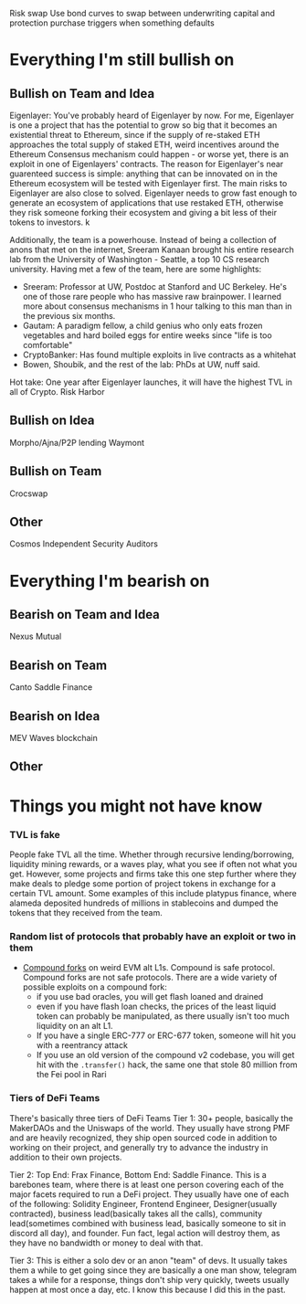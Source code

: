 Risk swap
Use bond curves to swap between underwriting capital and protection purchase
triggers when something defaults

# Everything I'm still bullish on

## Bullish on Team and Idea
Eigenlayer: You've probably heard of Eigenlayer by now. For me, Eigenlayer is one a project that has the potential to grow so big that it becomes an existential threat to Ethereum, since if the supply of re-staked ETH approaches the total supply of staked ETH, weird incentives around the Ethereum Consensus mechanism could happen - or worse yet, there is an exploit in one of Eigenlayers' contracts. The reason for Eigenlayer's near guarenteed success is simple: anything that can be innovated on in the Ethereum ecosystem will be tested with Eigenlayer first. The main risks to Eigenlayer are also close to solved. Eigenlayer needs to grow fast enough to generate an ecosystem of applications that use restaked ETH, otherwise they risk someone forking their ecosystem and giving a bit less of their tokens to investors. k

Additionally, the team is a powerhouse. Instead of being a collection of anons that met on the internet, Sreeram Kanaan brought his entire research lab from the University of Washington - Seattle, a top 10 CS research university. Having met a few of the team, here are some highlights: 
- Sreeram: Professor at UW, Postdoc at Stanford and UC Berkeley. He's one of those rare people who has massive raw brainpower. I learned more about consensus mechanisms in 1 hour talking to this man than in the previous six months.
- Gautam: A paradigm fellow, a child genius who only eats frozen vegetables and hard boiled eggs for entire weeks since "life is too comfortable"
- CryptoBanker: Has found multiple exploits in live contracts as a whitehat
- Bowen, Shoubik, and the rest of the lab: PhDs at UW, nuff said.

Hot take: One year after Eigenlayer launches, it will have the highest TVL in all of Crypto.
Risk Harbor

## Bullish on Idea
Morpho/Ajna/P2P lending
Waymont
## Bullish on Team
Crocswap
## Other
Cosmos
Independent Security Auditors

# Everything I'm bearish on

## Bearish on Team and Idea
Nexus Mutual
## Bearish on Team
Canto
Saddle Finance

## Bearish on Idea
MEV
Waves blockchain
## Other

# Things you might not have know

### TVL is fake
People fake TVL all the time. Whether through recursive lending/borrowing, liquidity mining rewards, or a waves play, what you see if often not what you get. However, some projects and firms take this one step further where they make deals to pledge some portion of project tokens in exchange for a certain TVL amount. Some examples of this include platypus finance, where alameda deposited hundreds of millions in stablecoins and dumped the tokens that they received from the team.

### Random list of protocols that probably have an exploit or two in them
- [Compound forks](https://defillama.com/forks/Compound) on weird EVM alt L1s. Compound is safe protocol. Compound forks are not safe protocols. There are a wide variety of possible exploits on a compound fork:
  - if you use bad oracles, you will get flash loaned and drained
  - even if you have flash loan checks, the prices of the least liquid token can probably be manipulated, as there usually isn't too much liquidity on an alt L1.
  - If you have a single ERC-777 or ERC-677 token, someone will hit you with a reentrancy attack
  - If you use an old version of the compound v2 codebase, you will get hit with the `.transfer()` hack, the same one that stole 80 million from the Fei pool in Rari

### Tiers of DeFi Teams
There's basically three tiers of DeFi Teams
Tier 1: 30+ people, basically the MakerDAOs and the Uniswaps of the world. They usually have strong PMF and are heavily recognized, they ship open sourced code in addition to working on their project, and generally try to advance the industry in addition to their own projects.

Tier 2: Top End: Frax Finance, Bottom End: Saddle Finance. This is a barebones team, where there is at least one person covering each of the major facets required to run a DeFi project. They usually have one of each of the following: Solidity Engineer, Frontend Engineer, Designer(usually contracted), business lead(basically takes all the calls), community lead(sometimes combined with business lead, basically someone to sit in discord all day), and founder. Fun fact, legal action will destroy them, as they have no bandwidth or money to deal with that.

Tier 3: This is either a solo dev or an anon "team" of devs. It usually takes them a while to get going since they are basically a one man show, telegram takes a while for a response, things don't ship very quickly, tweets usually happen at most once a day, etc. I know this because I did this in the past.